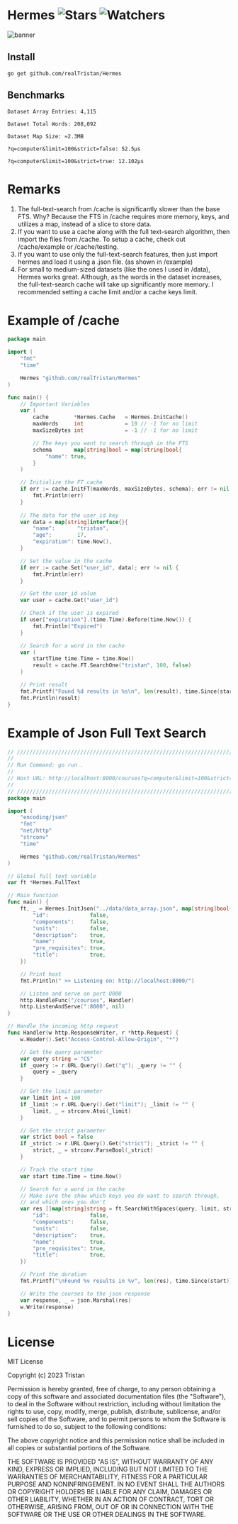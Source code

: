 # Hermes ![Stars](https://img.shields.io/github/stars/realTristan/Hermes?color=brightgreen) ![Watchers](https://img.shields.io/github/watchers/realTristan/Hermes?label=Watchers)
![banner](https://user-images.githubusercontent.com/75189508/230987049-665418b1-3576-49b7-861e-29036859ad8a.png)

## Install
```
go get github.com/realTristan/Hermes
```

## Benchmarks
```
Dataset Array Entries: 4,115

Dataset Total Words: 208,092

Dataset Map Size: ≈2.3MB

?q=computer&limit=100&strict=false: 52.5µs

?q=computer&limit=100&strict=true: 12.102µs
```

# Remarks
1. The full-text-search from /cache is significantly slower than the base FTS. Why? Because the FTS in /cache requires more memory, keys, and utilizes a map, instead of a slice to store data.
2. If you want to use a cache along with the full text-search algorithm, then import the files from /cache. To setup a cache, check out /cache/example or /cache/testing. 
3. If you want to use only the full-text-search features, then just import hermes and load it using a .json file. (as shown in /example)
4. For small to medium-sized datasets (like the ones I used in /data), Hermes works great. Although, as the words in the dataset increases, the full-text-search cache will take up significantly more memory. I recommended setting a cache limit and/or a cache keys limit.

# Example of /cache
```go
package main

import (
	"fmt"
	"time"

	Hermes "github.com/realTristan/Hermes"
)

func main() {
	// Important Variables
	var (
		cache        *Hermes.Cache   = Hermes.InitCache()
		maxWords     int             = 10 // -1 for no limit
		maxSizeBytes int             = -1 // -1 for no limit

		// The keys you want to search through in the FTS
		schema       map[string]bool = map[string]bool{
			"name": true,
		}
	)

	// Initialize the FT cache
	if err := cache.InitFT(maxWords, maxSizeBytes, schema); err != nil {
		fmt.Println(err)
	}
	
	// The data for the user_id key
	var data = map[string]interface{}{
		"name":       "tristan",
		"age":        17,
		"expiration": time.Now(),
	}

	// Set the value in the cache
	if err := cache.Set("user_id", data); err != nil {
		fmt.Println(err)
	}

	// Get the user_id value
	var user = cache.Get("user_id")

	// Check if the user is expired
	if user["expiration"].(time.Time).Before(time.Now()) {
		fmt.Println("Expired")
	}

	// Search for a word in the cache
	var (
		startTime time.Time = time.Now()
		result = cache.FT.SearchOne("tristan", 100, false)
	)

	// Print result
	fmt.Printf("Found %d results in %s\n", len(result), time.Since(startTime))
	fmt.Println(result)
}
```

# Example of Json Full Text Search
```go
// /////////////////////////////////////////////////////////////////////////////
//
// Run Command: go run .
//
// Host URL: http://localhost:8000/courses?q=computer&limit=100&strict=false
//
// /////////////////////////////////////////////////////////////////////////////
package main

import (
	"encoding/json"
	"fmt"
	"net/http"
	"strconv"
	"time"

	Hermes "github.com/realTristan/Hermes"
)

// Global full text variable
var ft *Hermes.FullText

// Main function
func main() {
	ft, _ = Hermes.InitJson("../data/data_array.json", map[string]bool{
		"id":             false,
		"components":     false,
		"units":          false,
		"description":    true,
		"name":           true,
		"pre_requisites": true,
		"title":          true,
	})

	// Print host
	fmt.Println(" >> Listening on: http://localhost:8000/")

	// Listen and serve on port 8000
	http.HandleFunc("/courses", Handler)
	http.ListenAndServe(":8000", nil)
}

// Handle the incoming http request
func Handler(w http.ResponseWriter, r *http.Request) {
	w.Header().Set("Access-Control-Allow-Origin", "*")

	// Get the query parameter
	var query string = "CS"
	if _query := r.URL.Query().Get("q"); _query != "" {
		query = _query
	}

	// Get the limit parameter
	var limit int = 100
	if _limit := r.URL.Query().Get("limit"); _limit != "" {
		limit, _ = strconv.Atoi(_limit)
	}

	// Get the strict parameter
	var strict bool = false
	if _strict := r.URL.Query().Get("strict"); _strict != "" {
		strict, _ = strconv.ParseBool(_strict)
	}

	// Track the start time
	var start time.Time = time.Now()

	// Search for a word in the cache
	// Make sure the show which keys you do want to search through,
	// and which ones you don't
	var res []map[string]string = ft.SearchWithSpaces(query, limit, strict, map[string]bool{
		"id":             false,
		"components":     false,
		"units":          false,
		"description":    true,
		"name":           true,
		"pre_requisites": true,
		"title":          true,
	})

	// Print the duration
	fmt.Printf("\nFound %v results in %v", len(res), time.Since(start))

	// Write the courses to the json response
	var response, _ = json.Marshal(res)
	w.Write(response)
}
```

# License
MIT License

Copyright (c) 2023 Tristan

Permission is hereby granted, free of charge, to any person obtaining a copy
of this software and associated documentation files (the "Software"), to deal
in the Software without restriction, including without limitation the rights
to use, copy, modify, merge, publish, distribute, sublicense, and/or sell
copies of the Software, and to permit persons to whom the Software is
furnished to do so, subject to the following conditions:

The above copyright notice and this permission notice shall be included in all
copies or substantial portions of the Software.

THE SOFTWARE IS PROVIDED "AS IS", WITHOUT WARRANTY OF ANY KIND, EXPRESS OR
IMPLIED, INCLUDING BUT NOT LIMITED TO THE WARRANTIES OF MERCHANTABILITY,
FITNESS FOR A PARTICULAR PURPOSE AND NONINFRINGEMENT. IN NO EVENT SHALL THE
AUTHORS OR COPYRIGHT HOLDERS BE LIABLE FOR ANY CLAIM, DAMAGES OR OTHER
LIABILITY, WHETHER IN AN ACTION OF CONTRACT, TORT OR OTHERWISE, ARISING FROM,
OUT OF OR IN CONNECTION WITH THE SOFTWARE OR THE USE OR OTHER DEALINGS IN THE
SOFTWARE.
